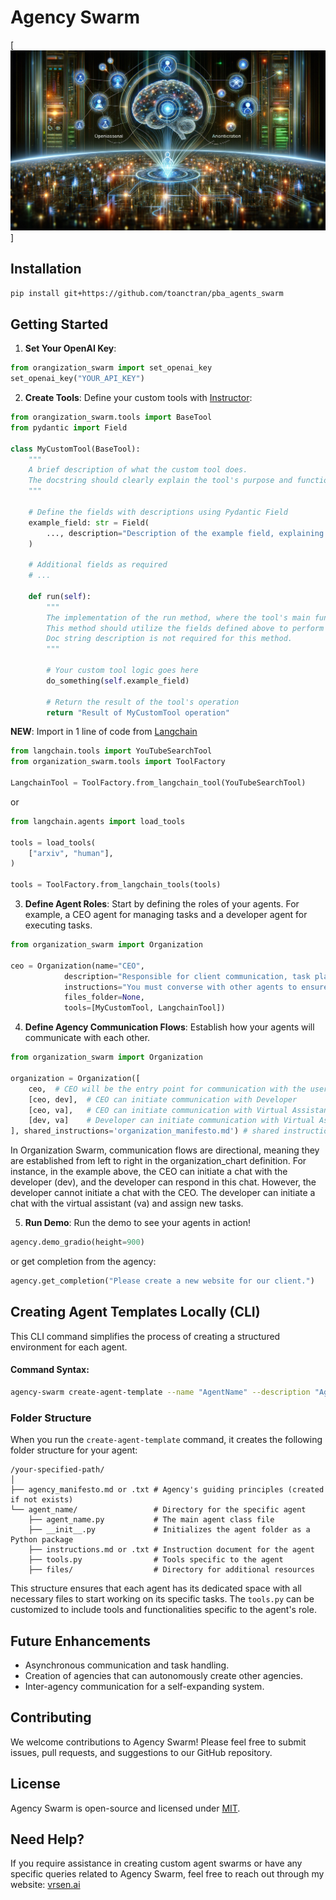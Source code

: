 # Agency Swarm

[![Framework](https://github.com/toanctran/pba_agents_swarm/blob/main/AI_AGENT_SWARM.png)]



## Installation

```bash
pip install git+https://github.com/toanctran/pba_agents_swarm
```

## Getting Started


1. **Set Your OpenAI Key**:

```python
from orangization_swarm import set_openai_key
set_openai_key("YOUR_API_KEY")
```

2. **Create Tools**:
Define your custom tools with [Instructor](https://github.com/jxnl/instructor):
```python
from orangization_swarm.tools import BaseTool
from pydantic import Field

class MyCustomTool(BaseTool):
    """
    A brief description of what the custom tool does. 
    The docstring should clearly explain the tool's purpose and functionality.
    """

    # Define the fields with descriptions using Pydantic Field
    example_field: str = Field(
        ..., description="Description of the example field, explaining its purpose and usage."
    )

    # Additional fields as required
    # ...

    def run(self):
        """
        The implementation of the run method, where the tool's main functionality is executed.
        This method should utilize the fields defined above to perform its task.
        Doc string description is not required for this method.
        """

        # Your custom tool logic goes here
        do_something(self.example_field)

        # Return the result of the tool's operation
        return "Result of MyCustomTool operation"
```

**NEW**: Import in 1 line of code from [Langchain](https://python.langchain.com/docs/integrations/tools)
    
```python
from langchain.tools import YouTubeSearchTool
from organization_swarm.tools import ToolFactory

LangchainTool = ToolFactory.from_langchain_tool(YouTubeSearchTool)
```

or 

```python
from langchain.agents import load_tools

tools = load_tools(
    ["arxiv", "human"],
)

tools = ToolFactory.from_langchain_tools(tools)
```


3. **Define Agent Roles**: Start by defining the roles of your agents. For example, a CEO agent for managing tasks and a developer agent for executing tasks.

```python
from organization_swarm import Organization

ceo = Organization(name="CEO",
            description="Responsible for client communication, task planning and management.",
            instructions="You must converse with other agents to ensure complete task execution.", # can be a file like ./instructions.md
            files_folder=None,
            tools=[MyCustomTool, LangchainTool])
```

4. **Define Agency Communication Flows**: 
Establish how your agents will communicate with each other.

```python
from organization_swarm import Organization

organization = Organization([
    ceo,  # CEO will be the entry point for communication with the user
    [ceo, dev],  # CEO can initiate communication with Developer
    [ceo, va],   # CEO can initiate communication with Virtual Assistant
    [dev, va]    # Developer can initiate communication with Virtual Assistant
], shared_instructions='organization_manifesto.md') # shared instructions for all agents
```

 In Organization Swarm, communication flows are directional, meaning they are established from left to right in the organization_chart definition. For instance, in the example above, the CEO can initiate a chat with the developer (dev), and the developer can respond in this chat. However, the developer cannot initiate a chat with the CEO. The developer can initiate a chat with the virtual assistant (va) and assign new tasks.

5. **Run Demo**: 
Run the demo to see your agents in action!

```python
agency.demo_gradio(height=900)
```

or get completion from the agency:

```python
agency.get_completion("Please create a new website for our client.")
```

## Creating Agent Templates Locally (CLI)

This CLI command simplifies the process of creating a structured environment for each agent.

#### **Command Syntax:**

```bash
agency-swarm create-agent-template --name "AgentName" --description "Agent Description" [--path "/path/to/directory"] [--use_txt]
```

### Folder Structure

When you run the `create-agent-template` command, it creates the following folder structure for your agent:

```
/your-specified-path/
│
├── agency_manifesto.md or .txt # Agency's guiding principles (created if not exists)
└── agent_name/                 # Directory for the specific agent
    ├── agent_name.py           # The main agent class file
    ├── __init__.py             # Initializes the agent folder as a Python package
    ├── instructions.md or .txt # Instruction document for the agent
    ├── tools.py                # Tools specific to the agent
    ├── files/                  # Directory for additional resources
```

This structure ensures that each agent has its dedicated space with all necessary files to start working on its specific tasks. The `tools.py` can be customized to include tools and functionalities specific to the agent's role.

## Future Enhancements

- Asynchronous communication and task handling.
- Creation of agencies that can autonomously create other agencies.
- Inter-agency communication for a self-expanding system.

## Contributing

We welcome contributions to Agency Swarm! Please feel free to submit issues, pull requests, and suggestions to our GitHub repository.

## License

Agency Swarm is open-source and licensed under [MIT](https://opensource.org/licenses/MIT).



## Need Help?

If you require assistance in creating custom agent swarms or have any specific queries related to Agency Swarm, feel free to reach out through my website: [vrsen.ai](https://vrsen.ai)
